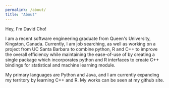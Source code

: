 ```yaml
---
permalink: /about/
title: "About"
---
```

Hey, I'm David Cho!

I am a recent software engineering graduate from Queen's University, Kingston, Canada. Currently, I am job searching, 
as well as working on a project from UC Santa Barbara to combine python, R and C++ to improve the overall efficiency
while maintaining the ease-of-use of by creating a single package which incorporates python and R interfaces to create
C++ bindings for statistical and machine learning module.

My primary languages are Python and Java, and I am currently expanding my territory by learning C++ and R. My works can be seen at my github site.
